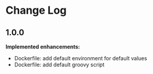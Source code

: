 # Change Log

## 1.0.0

**Implemented enhancements:**

- Dockerfile: add default environment for default values
- Dockerfile: add default groovy script
